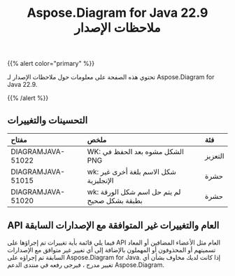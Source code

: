 ﻿---
title: Aspose.Diagram for Java 22.9 ملاحظات الإصدار
type: docs
weight: 19
url: /ar/java/aspose-diagram-for-java-22-9-release-notes/
---
{{% alert color="primary" %}}

تحتوي هذه الصفحة على معلومات حول ملاحظات الإصدار لـ Aspose.Diagram for Java 22.9.

{{% /alert %}}
## **التحسينات والتغييرات**  ##

|**مفتاح**|**ملخص**|**فئة**|
|:- |:- |:- |
|DIAGRAMJAVA-51022|WK: الشكل مشوه بعد الحفظ في PNG|التعزيز|
|DIAGRAMJAVA-51015|wk: شكل الاسم بلغة أخرى غير الإنجليزية|حشرة|
|DIAGRAMJAVA-51020|wk: لم يتم حل اسم شكل الورقة بطبقة بشكل صحيح|حشرة|

## **API العام والتغييرات غير المتوافقة مع الإصدارات السابقة**
فيما يلي قائمة بأية تغييرات تم إجراؤها على API العام مثل الأعضاء المضافين أو المعاد تسميتهم أو المحذوفون أو المهملون بالإضافة إلى أي تغيير غير متوافق مع الإصدارات السابقة تم إجراؤه على Aspose.Diagram for Java. إذا كانت لديك مخاوف بشأن أي تغيير مدرج ، فيرجى رفعه في منتدى الدعم Aspose.Diagram.